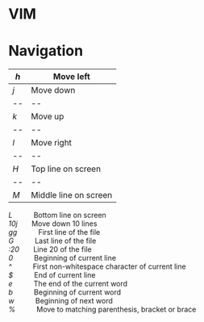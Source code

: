 # VIM

<h1>Navigation</h1>

<i>h</i> | Move left
--|--|
<i>j</i> | Move down
--|--|
<i>k</i> | Move up
--|--|
<i>l</i> | Move right
--|--|
<i>H</i> | Top line on screen
--|--|
<i>M</i> | Middle line on screen

<i>L</i>   Bottom line on screen </br>
<i>10j</i>  Move down 10 lines </br>
<i>gg</i>   First line of the file </br> 
<i>G</i>   Last line of the file </br>
<i>:20</i>  Line 20 of the file </br>
<i>0</i>   Beginning of current line </br>
<i>^</i>   First non-whitespace character of current line </br>
<i>$</i>   End of current line </br>
<i>e</i>   The end of the current word </br>
<i>b</i>   Beginning of current word </br>
<i>w</i>   Beginning of next word </br>
<i>%</i>   Move to matching parenthesis, bracket or brace </br>
